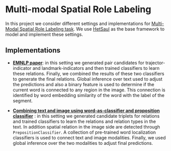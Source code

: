 # Multi-modal Spatial Role Labeling
In this project we consider different settings and implementations for [Multi-Modal Spatial Role Labeling task](http://www.cs.tulane.edu/~pkordjam/mSpRL_CLEF_lab.htm).
We use [HetSaul](https://github.com/HetML/HetSaul) as the base framework to model and implement these settings.

## Implementations

- [**EMNLP paper**](src/main/scala/edu/tulane/cs/hetml/nlp/sprl/Pairs/README.md): in this setting we generated pair candidates for trajector-indicator and landmark-indicators and then 
trained classifiers to learn these relations. Finally, we combined the results of these two classifiers to generate the 
final  relations. Global inference over text used to adjust the predictions and also a binary feature is used to determine 
if the current word is connected to any region in the image. This connection is identified by word embedding similarity of 
the word with the label of the segment.


- [**Combining text and image using word-as-classifier and proposition classifier**](src/main/scala/edu/tulane/cs/hetml/nlp/sprl/Triplets/README.md) : in this setting we generated candidate triplets for 
relations and trained classifiers to learn the relations and relation types in the text. 
In addition spatial relation in the image side are detected through `PrepositionClassifier`. 
A collection of pre-trained word localization classifiers is used to connect text and image modalities.
Finally, we used global inference over the two modalities to adjust final predictions.